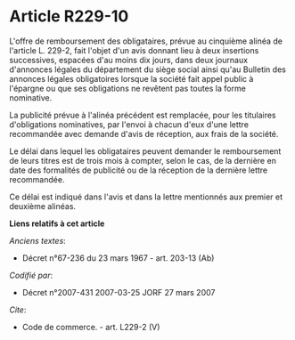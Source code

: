 # Article R229-10

L'offre de remboursement des obligataires, prévue au cinquième alinéa de l'article L. 229-2, fait l'objet d'un avis donnant
lieu à deux insertions successives, espacées d'au moins dix jours, dans deux journaux d'annonces légales du département du
siège social ainsi qu'au Bulletin des annonces légales obligatoires lorsque la société fait appel public à l'épargne ou que
ses obligations ne revêtent pas toutes la forme nominative.

La publicité prévue à l'alinéa précédent est remplacée, pour les titulaires d'obligations nominatives, par l'envoi à chacun
d'eux d'une lettre recommandée avec demande d'avis de réception, aux frais de la société.

Le délai dans lequel les obligataires peuvent demander le remboursement de leurs titres est de trois mois à compter, selon le
cas, de la dernière en date des formalités de publicité ou de la réception de la dernière lettre recommandée.

Ce délai est indiqué dans l'avis et dans la lettre mentionnés aux premier et deuxième alinéas.

**Liens relatifs à cet article**

_Anciens textes_:

  - Décret n°67-236 du 23 mars 1967 - art. 203-13 (Ab)

_Codifié par_:

  - Décret n°2007-431 2007-03-25 JORF 27 mars 2007

_Cite_:

  - Code de commerce. - art. L229-2 (V)
